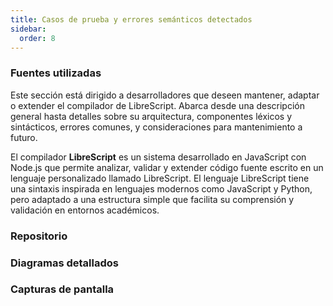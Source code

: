 ```yaml
---
title: Casos de prueba y errores semánticos detectados 
sidebar:
  order: 8
---
```

### Fuentes utilizadas

Este sección está dirigido a desarrolladores que deseen mantener, adaptar o extender el compilador de LibreScript. Abarca desde una descripción general hasta detalles sobre su arquitectura, componentes léxicos y sintácticos, errores comunes, y consideraciones para mantenimiento a futuro.

El compilador **LibreScript** es un sistema desarrollado en JavaScript con Node.js que permite analizar, validar y extender código fuente escrito en un lenguaje personalizado llamado LibreScript. El lenguaje LibreScript tiene una sintaxis inspirada en lenguajes modernos como JavaScript y Python, pero adaptado a una estructura simple que facilita su comprensión y validación en entornos académicos.

### Repositorio
### Diagramas detallados
### Capturas de pantalla